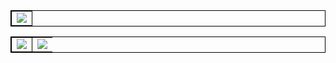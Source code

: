 

<!--
### Hi there 👋

**heineiuo/heineiuo** is a ✨ _special_ ✨ repository because its `README.md` (this file) appears on your GitHub profile.

Here are some ideas to get you started:

- 🔭 I’m currently working on ...
- 🌱 I’m currently learning ...
- 👯 I’m looking to collaborate on ...
- 🤔 I’m looking for help with ...
- 💬 Ask me about ...
- 📫 How to reach me: ...
- 😄 Pronouns: ...
- ⚡ Fun fact: ...
-->


<table style="border-collapse: collapse;  border: 1px solid black;">
  <tbody>
     <tr>
       <td style=" border: 1px solid black;">
         <img src="https://badges.pufler.dev/visits/heineiuo/heineiuo?style=for-the-badge" />
       </td>
    </tr>
  </tbody>
</table>

<table style="border-collapse: collapse;  border: 1px solid black;">
  <tbody>
     <tr>
       <td style=" border: 1px solid black;">
       <img src="https://github-readme-streak-stats.herokuapp.com/?user=heineiuo" />
       </td>
       <td>
       <img src="https://github-readme-stats.vercel.app/api?username=heineiuo&show_icons=true&count_private=true&include_all_commits=true" />
       </td>
    </tr>
  </tbody>
</table>





